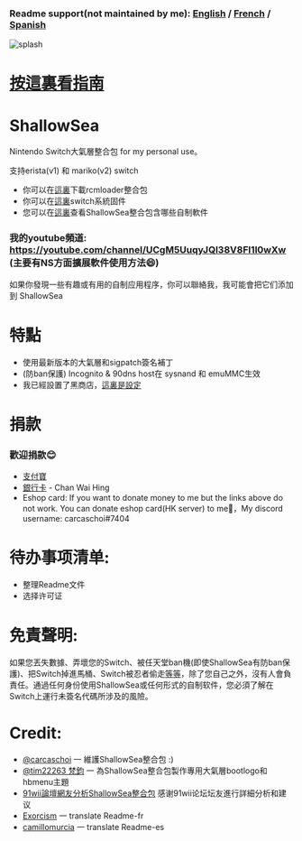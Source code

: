### Readme support(not maintained by me): [English](https://github.com/carcaschoi/ShallowSea/blob/main/README-EN.md) / [French](https://github.com/carcaschoi/ShallowSea/blob/main/README-FR.md) / [Spanish](https://github.com/carcaschoi/ShallowSea/blob/main/README-ES.md)

![splash](https://user-images.githubusercontent.com/64573431/137276986-f7c7afb9-d931-411e-b0a1-ba834b5ca1f2.png)
# [按這裏看指南](https://github.com/carcaschoi/ShallowSea/blob/main/User%20guide.md)
# ShallowSea
Nintendo Switch大氣層整合包 for my personal use。

支持erista(v1) 和 mariko(v2) switch
* 你可以在[這裏](https://github.com/carcaschoi/rcmloader-package)下載rcmloader整合包
* 你可以在[這裏](https://darthsternie.net/switch-firmwares/)switch系統固件
* 您可以在[這裏](https://github.com/carcaschoi/ShallowSea/blob/main/ShallowSea%20homebrew%20app%20includes.md)查看ShallowSea整合包含哪些自制軟件
### 我的youtube頻道: https://youtube.com/channel/UCgM5UuqyJQl38V8FI1l0wXw (主要有NS方面擴展軟件使用方法😄)
如果你發現一些有趣或有用的自制应用程序，你可以聯絡我，我可能會把它们添加到 ShallowSea
# 特點
* 使用最新版本的大氣層和sigpatch簽名補丁
* (防ban保護) Incognito & 90dns host在 sysnand 和 emuMMC生效
* 我已經設置了黑商店，[這裏是設定](https://github.com/carcaschoi/ShallowSea/blob/main/tinfoil%20shop%20setup)

# 捐款
### 歡迎捐款😊
* [支付寶](https://user-images.githubusercontent.com/64573431/114517581-0ee41c00-9c71-11eb-8230-d6b029fc9cc2.jpg)
* [銀行卡](https://user-images.githubusercontent.com/64573431/114518848-5fa84480-9c72-11eb-95aa-7809a6e3332d.jpg) - Chan Wai Hing
* Eshop card: If you want to donate money to me but the links above do not work. You can donate eshop card(HK server) to me🤣，My discord username: carcaschoi#7404

# 待办事项清单:
* 整理Readme文件
* 选择许可证

# 免責聲明:
如果您丟失數據、弄壞您的Switch、被任天堂ban機(即使ShallowSea有防ban保護)、把Switch掉進馬桶、Switch被忍者偷走[等](https://www.youtube.com/watch?v=XnwvYiMK3ik)[等](https://www.youtube.com/watch?v=6X5kP6NjDTw)，除了您自己之外，沒有人會負責任。通過任何身份使用ShallowSea或任何形式的自制软件，您必須了解在Switch上運行未簽名代碼所涉及的風險。 
# Credit:
* [@carcaschoi](https://github.com/carcaschoi) 一 維護ShallowSea整合包 :)
* [@tim22263 梵鈞](https://github.com/tim22263) 一 為ShallowSea整合包製作專用大氣層bootlogo和hbmenu主題
* [91wii論壇網友分析ShallowSea整合包](
https://www.91wii.com/thread-231061-1-1.html) 感谢91wii论坛坛友進行詳細分析和建议
* [Exorcism](https://github.com/bettydreemurr) 一 translate Readme-fr
* [camillomurcia](https://github.com/camillomurcia) 一 translate Readme-es
